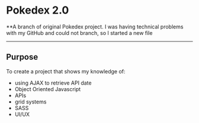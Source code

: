 # Pokedex 2.0

**A branch of original Pokedex project.  I was having technical problems with my GitHub and could not branch, so I started a new file

___________________________________________________________________________________________

## Purpose
To create a project that shows my knowledge of:
- using AJAX to retrieve API date
- Object Oriented Javascript
- APIs
- grid systems 
- SASS
- UI/UX

